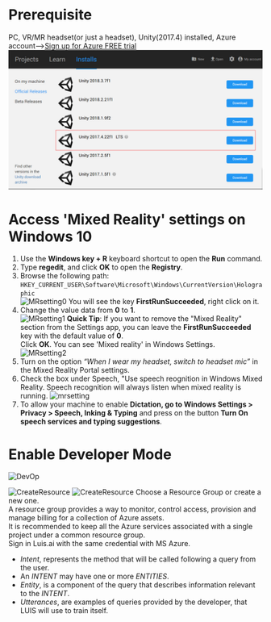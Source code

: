 # Prerequisite
PC, VR/MR headset(or just a headset), Unity(2017.4) installed, Azure account-->[Sign up for Azure FREE trial](https://azure.microsoft.com/en-us/free/)
![Unity](Unity.jpg)
# Access 'Mixed Reality' settings on Windows 10
1. Use the **Windows key + R** keyboard shortcut to open the **Run** command.<br/>
2. Type **regedit**, and click **OK** to open the **Registry**.<br/>
3. Browse the following path:<br/>
```HKEY_CURRENT_USER\Software\Microsoft\Windows\CurrentVersion\Holographic```<br/>
![MRsetting0](/MRsetting.jpg)
You will see the key **FirstRunSucceeded**, right click on it.<br/> 
5. Change the value data from **0** to **1**.<br/>
![MRsetting1](/MRsetting1.jpg)
    **Quick Tip**: If you want to remove the "Mixed Reality" section from the Settings app, you can leave the **FirstRunSucceeded** key with the default value of **0**.<br/>
    Click **OK**. You can see 'Mixed reality' in Windows Settings.
    ![MRsetting2](/MRsetting2.jpg)
6. Turn on the option *“When I wear my headset, switch to headset mic”* in the Mixed Reality Portal settings.
7. Check the box under Speech, "Use speech reognition in Windows Mixed Reality. Speech recognition will always listen when mixed reality is running.
![mrsetting](https://docs.microsoft.com/en-us/windows/mixed-reality/images/azurelabs-lab3-00.png)
8. To allow your machine to enable **Dictation, go to Windows Settings > Privacy > Speech, Inking & Typing** and press on the button **Turn On speech services and typing suggestions**.
# Enable Developer Mode
![DevOp](/devOp.jpg)



![CreateResource](/azure000.jpg)
![CreateResource](/azure001.png)
Choose a Resource Group or create a new one.<br/> 
A resource group provides a way to monitor, control access, provision and manage billing for a collection of Azure assets.<br/>
It is recommended to keep all the Azure services associated with a single project  under a common resource group.<br/>
Sign in Luis.ai with the same credential with MS Azure.<br/>


- *Intent*, represents the method that will be called following a query from the user. <br/>
- An *INTENT* may have one or more *ENTITIES*.<br/>
- *Entity*, is a component of the query that describes information relevant to the *INTENT*.<br/>
- *Utterances*, are examples of queries provided by the developer, that LUIS will use to train itself.<br/>
